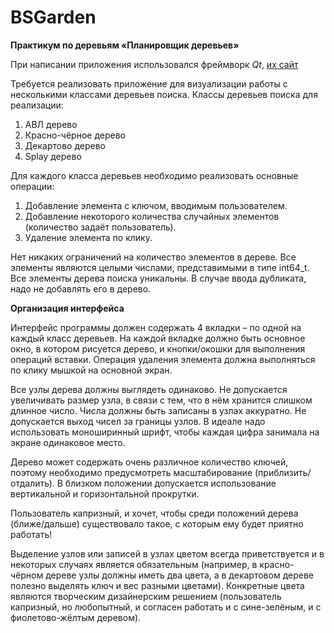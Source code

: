 # BSGarden


__Практикум по деревьям «Планировщик деревьев»__


При написании приложения использовался фреймворк _Qt_, [их сайт](https://www.qt.io/)


Требуется реализовать приложение для визуализации работы с несколькими классами деревьев поиска. Классы деревьев поиска для реализации:
1) АВЛ дерево
2) Красно-чёрное дерево
3) Декартово дерево
4) Splay дерево

Для каждого класса деревьев необходимо реализовать основные операции:
1) Добавление элемента с ключом, вводимым пользователем.
2) Добавление некоторого количества случайных элементов (количество задаёт пользователь).
3) Удаление элемента по клику.

Нет никаких ограничений на количество элементов в дереве. Все элементы являются целыми числами, представимыми в типе int64_t. Все элементы дерева поиска уникальны. В случае ввода дубликата, надо не добавлять его в дерево.

__Организация интерфейса__

Интерфейс программы должен содержать 4 вкладки – по одной на каждый класс деревьев. На каждой вкладке должно быть основное окно, в котором рисуется дерево, и кнопки/окошки для выполнения операций вставки. Операция удаления элемента должна выполняться по клику мышкой на основной экран.

Все узлы дерева должны выглядеть одинаково. Не допускается увеличивать размер узла, в связи с тем, что в нём хранится слишком длинное число. Числа должны быть записаны в узлах аккуратно. Не допускается выход чисел за границы узлов. В идеале надо использовать моноширинный шрифт, чтобы каждая цифра занимала на экране одинаковое место.

Дерево может содержать очень различное количество ключей, поэтому необходимо предусмотреть масштабирование (приблизить/отдалить). В близком положении допускается использование вертикальной и горизонтальной прокрутки.

Пользователь капризный, и хочет, чтобы среди положений дерева (ближе/дальше) существовало такое, с которым ему будет приятно работать!

Выделение узлов или записей в узлах цветом всегда приветствуется и в некоторых случаях является обязательным (например, в красно-чёрном дереве узлы должны иметь два цвета, а в декартовом дереве полезно выделять ключ и вес разными цветами). Конкретные цвета являются творческим дизайнерским решением (пользователь капризный, но любопытный, и согласен работать и с сине-зелёным, и с фиолетово-жёлтым деревом).
